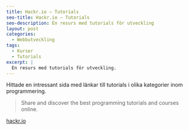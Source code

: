```yaml
---
title: Hackr.io – Tutorials
seo-title: Hackr.io – Tutorials
seo-description: En resurs med tutorials för utveckling
layout: post
categories:
  - Webbutveckling
tags:
  - Kurser
  - Tutorials
excerpt: |
  En resurs med tutorials för utveckling.
---
```

Hittade en intressant sida med länkar till tutorials i olika kategorier inom programmering.

> Share and discover the best programming tutorials and courses online.

[hackr.io](http://hackr.io)
